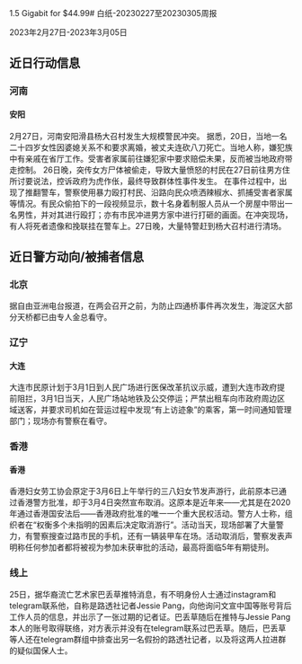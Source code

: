 1.5 Gigabit for $44.99# 白纸-20230227至20230305周报

2023年2月27日-2023年3月05日

## 近日行动信息

### 河南

#### 安阳

2月27日，河南安阳滑县杨大召村发生大规模警民冲突。
据悉，20日，当地一名二十四岁女性因婆媳关系不和要求离婚，被丈夫连砍八刀死亡。当地人称，嫌犯族中有亲戚在省厅工作。受害者家属前往嫌犯家中要求赔偿未果，反而被当地政府带走控制。
26日晚，突传女方尸体被偷走，导致大量愤怒的村民在27日前往男方住所讨要说法，控诉政府为虎作伥，最终导致群体性事件发生。
在事件过程中，出现了推翻警车，警察使用暴力殴打村民、沿路向民众喷洒辣椒水、抓捕受害者家属等情况。有民众偷拍下的一段视频显示，数十名身着制服人员从一个房屋中带出一名男性，并对其进行殴打；亦有市民冲进男方家中进行打砸的画面。在冲突现场，有人将死者遗像和挽联挂在警车上。27日晚，大量特警赶到杨大召村进行清场。

## 近日警方动向/被捕者信息

### 北京

据自由亚洲电台报道，在两会召开之前，为防止四通桥事件再次发生，海淀区大部分天桥都已由专人金总看守。

### 辽宁

#### 大连

大连市民原计划于3月1日到人民广场进行医保改革抗议示威，遭到大连市政府提前阻拦，3月1日当天，人民广场站地铁及公交停运；严禁出租车向市政府周边区域送客，并要求司机如在营运过程中发现“有上访迹象”的乘客，第一时间通知管理部门；现场亦有警察在看守。

### 香港

#### 香港

香港妇女劳工协会原定于3月6日上午举行的三八妇女节发声游行，此前原本已通过香港警方批准，却于3月4日突然宣布取消。这原本是近年来——尤其是在2020年通过香港国安法后——香港政府批准的唯一一个重大民权活动。警方人士称，组织者在“权衡多个未指明的因素后决定取消游行”。活动当天，现场部署了大量警力，有警察搜查过路市民的手机，还有一辆装甲车在场。活动取消后，警察发表声明称任何参加者都将被视为参加未获审批的活动，最高将面临5年有期徒刑。

### 线上

25日，据华裔流亡艺术家巴丢草推特消息，有不明身份人士通过instagram和telegram联系他，自称是路透社记者Jessie Pang，向他询问文宣中国等账号背后工作人员的信息，并出示了一张过期的记者证。巴丢草随后在推特与Jessie Pang本人的账号取得联络，对方表示并没有在telegram联系过巴丢草。随后，巴丢草等人还在telegram群组中排查出另一名假扮的路透社记者，以及将这两人拉进群的疑似国保人士。